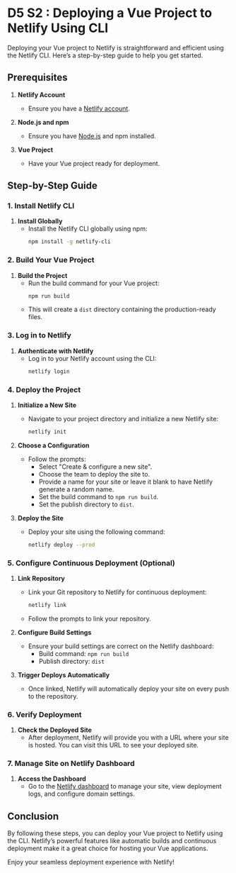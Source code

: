# D5 S2 : Deploying a Vue Project to Netlify Using CLI

Deploying your Vue project to Netlify is straightforward and efficient using the Netlify CLI. Here’s a step-by-step guide to help you get started.

## Prerequisites

1. **Netlify Account**
   - Ensure you have a [Netlify account](https://www.netlify.com/).

2. **Node.js and npm**
   - Ensure you have [Node.js](https://nodejs.org/) and npm installed.

3. **Vue Project**
   - Have your Vue project ready for deployment.

## Step-by-Step Guide

### 1. Install Netlify CLI

1. **Install Globally**
   - Install the Netlify CLI globally using npm:
     ```bash
     npm install -g netlify-cli
     ```

### 2. Build Your Vue Project

1. **Build the Project**
   - Run the build command for your Vue project:
     ```bash
     npm run build
     ```
   - This will create a `dist` directory containing the production-ready files.

### 3. Log in to Netlify

1. **Authenticate with Netlify**
   - Log in to your Netlify account using the CLI:
     ```bash
     netlify login
     ```

### 4. Deploy the Project

1. **Initialize a New Site**
   - Navigate to your project directory and initialize a new Netlify site:
     ```bash
     netlify init
     ```

2. **Choose a Configuration**
   - Follow the prompts:
     - Select "Create & configure a new site".
     - Choose the team to deploy the site to.
     - Provide a name for your site or leave it blank to have Netlify generate a random name.
     - Set the build command to `npm run build`.
     - Set the publish directory to `dist`.

3. **Deploy the Site**
   - Deploy your site using the following command:
     ```bash
     netlify deploy --prod
     ```

### 5. Configure Continuous Deployment (Optional)

1. **Link Repository**
   - Link your Git repository to Netlify for continuous deployment:
     ```bash
     netlify link
     ```
   - Follow the prompts to link your repository.

2. **Configure Build Settings**
   - Ensure your build settings are correct on the Netlify dashboard:
     - Build command: `npm run build`
     - Publish directory: `dist`

3. **Trigger Deploys Automatically**
   - Once linked, Netlify will automatically deploy your site on every push to the repository.

### 6. Verify Deployment

1. **Check the Deployed Site**
   - After deployment, Netlify will provide you with a URL where your site is hosted. You can visit this URL to see your deployed site.

### 7. Manage Site on Netlify Dashboard

1. **Access the Dashboard**
   - Go to the [Netlify dashboard](https://app.netlify.com/) to manage your site, view deployment logs, and configure domain settings.

## Conclusion

By following these steps, you can deploy your Vue project to Netlify using the CLI. Netlify’s powerful features like automatic builds and continuous deployment make it a great choice for hosting your Vue applications.

Enjoy your seamless deployment experience with Netlify!
